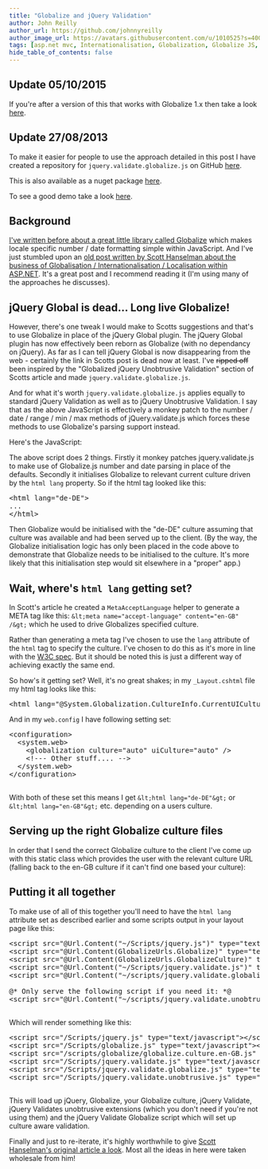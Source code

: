 ```yaml
---
title: "Globalize and jQuery Validation"
author: John Reilly
author_url: https://github.com/johnnyreilly
author_image_url: https://avatars.githubusercontent.com/u/1010525?s=400&u=294033082cfecf8ad1645b4290e362583b33094a&v=4
tags: [asp.net mvc, Internationalisation, Globalization, Globalize JS, Localisation, jQuery Validation, jQuery.validate.js]
hide_table_of_contents: false
---
```

## Update 05/10/2015

 If you're after a version of this that works with Globalize 1.x then take a look [here](<https://blog.johnnyreilly.com/2015/10/jquery-validation-globalize-hits-10.html>).

## Update 27/08/2013

To make it easier for people to use the approach detailed in this post I have created a repository for `jquery.validate.globalize.js` on GitHub [here](<https://github.com/johnnyreilly/jquery-validation-globalize>).

This is also available as a nuget package [here](<https://www.nuget.org/packages/jQuery.Validation.Globalize/>).

To see a good demo take a look [here](<http://jqueryvalidationunobtrusivenative.azurewebsites.net/AdvancedDemo/Globalize>).

## Background

[I've written before about a great little library called Globalize](<http://icanmakethiswork.blogspot.co.uk/2012/05/globalizejs-number-and-date.html>) which makes locale specific number / date formatting simple within JavaScript. And I've just stumbled upon an [old post written by Scott Hanselman about the business of Globalisation / Internationalisation / Localisation within ASP.NET](<http://www.hanselman.com/blog/GlobalizationInternationalizationAndLocalizationInASPNETMVC3JavaScriptAndJQueryPart1.aspx>). It's a great post and I recommend reading it (I'm using many of the approaches he discusses).

## jQuery Global is dead... Long live Globalize!

However, there's one tweak I would make to Scotts suggestions and that's to use Globalize in place of the jQuery Global plugin. The jQuery Global plugin has now effectively been reborn as Globalize (with no dependancy on jQuery). As far as I can tell jQuery Global is now disappearing from the web - certainly the link in Scotts post is dead now at least. I've ~~ripped off~~ been inspired by the "Globalized jQuery Unobtrusive Validation" section of Scotts article and made `jquery.validate.globalize.js`.

And for what it's worth `jquery.validate.globalize.js` applies equally to standard jQuery Validation as well as to jQuery Unobtrusive Validation. I say that as the above JavaScript is effectively a monkey patch to the number / date / range / min / max methods of jQuery.validate.js which forces these methods to use Globalize's parsing support instead.

Here's the JavaScript:

<script src="https://gist.github.com/3651751.js?file=jquery.validate.globalize.js"></script>

The above script does 2 things. Firstly it monkey patches jquery.validate.js to make use of Globalize.js number and date parsing in place of the defaults. Secondly it initialises Globalize to relevant current culture driven by the `html lang` property. So if the html tag looked like this:

<pre>&lt;html lang="de-DE"&gt;
...
&lt;/html&gt;
</pre>

Then Globalize would be initialised with the "de-DE" culture assuming that culture was available and had been served up to the client. (By the way, the Globalize initialisation logic has only been placed in the code above to demonstrate that Globalize needs to be initialised to the culture. It's more likely that this initialisation step would sit elsewhere in a "proper" app.)

## Wait, where's `html lang` getting set?

In Scott's article he created a `MetaAcceptLanguage` helper to generate a META tag like this: `&lt;meta name="accept-language" content="en-GB" /&gt;` which he used to drive Globalizes specified culture.

Rather than generating a meta tag I've chosen to use the `lang` attribute of the `html` tag to specify the culture. I've chosen to do this as it's more in line with the [W3C spec](<http://www.w3.org/TR/i18n-html-tech-lang/#ri20030510.102829377>). But it should be noted this is just a different way of achieving exactly the same end.

So how's it getting set? Well, it's no great shakes; in my `_Layout.cshtml` file my html tag looks like this:

<pre>&lt;html lang="@System.Globalization.CultureInfo.CurrentUICulture.Name"&gt;
</pre>

And in my `web.config` I have following setting set:

<pre>&lt;configuration&gt;
  &lt;system.web&gt;
    &lt;globalization culture="auto" uiCulture="auto" /&gt;
    &lt;!--- Other stuff.... --&gt;
  &lt;/system.web&gt;
&lt;/configuration&gt;

</pre>

With both of these set this means I get `&lt;html lang="de-DE"&gt;` or `&lt;html lang="en-GB"&gt;` etc. depending on a users culture.

## Serving up the right Globalize culture files

In order that I send the correct Globalize culture to the client I've come up with this static class which provides the user with the relevant culture URL (falling back to the en-GB culture if it can't find one based your culture):

<script src="https://gist.github.com/3651751.js?file=GlobalizeUrls.cs"></script>

## Putting it all together

To make use of all of this together you'll need to have the `html lang` attribute set as described earlier and some scripts output in your layout page like this:

<pre>&lt;script src="@Url.Content("~/Scripts/jquery.js")" type="text/javascript"&gt;&lt;/script&gt;
&lt;script src="@Url.Content(GlobalizeUrls.Globalize)" type="text/javascript"&gt;&lt;/script&gt;
&lt;script src="@Url.Content(GlobalizeUrls.GlobalizeCulture)" type="text/javascript"&gt;&lt;/script&gt;
&lt;script src="@Url.Content("~/Scripts/jquery.validate.js")" type="text/javascript"&gt;&lt;/script&gt;
&lt;script src="@Url.Content("~/scripts/jquery.validate.globalize.js")" type="text/javascript"&gt;&lt;/script&gt;

@* Only serve the following script if you need it: *@
&lt;script src="@Url.Content("~/scripts/jquery.validate.unobtrusive.js")" type="text/javascript"&gt;&lt;/script&gt;

</pre>

Which will render something like this:

<pre>&lt;script src="/Scripts/jquery.js" type="text/javascript"&gt;&lt;/script&gt;
&lt;script src="/Scripts/globalize.js" type="text/javascript"&gt;&lt;/script&gt;
&lt;script src="/scripts/globalize/globalize.culture.en-GB.js" type="text/javascript"&gt;&lt;/script&gt;
&lt;script src="/Scripts/jquery.validate.js" type="text/javascript"&gt;&lt;/script&gt;
&lt;script src="/Scripts/jquery.validate.globalize.js" type="text/javascript"&gt;&lt;/script&gt;
&lt;script src="/Scripts/jquery.validate.unobtrusive.js" type="text/javascript"&gt;&lt;/script&gt;

</pre>

This will load up jQuery, Globalize, your Globalize culture, jQuery Validate, jQuery Validates unobtrusive extensions (which you don't need if you're not using them) and the jQuery Validate Globalize script which will set up culture aware validation.

Finally and just to re-iterate, it's highly worthwhile to give [Scott Hanselman's original article a look](<http://www.hanselman.com/blog/GlobalizationInternationalizationAndLocalizationInASPNETMVC3JavaScriptAndJQueryPart1.aspx>). Most all the ideas in here were taken wholesale from him!


